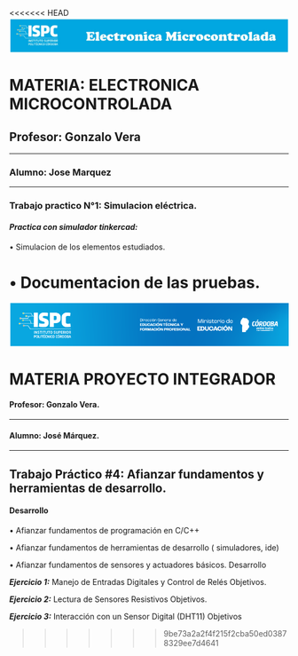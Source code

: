 <<<<<<< HEAD
![alt text](<../../Recursos/Visual/Logo EM.png>)

# MATERIA: ELECTRONICA MICROCONTROLADA
## Profesor: Gonzalo Vera
___
### Alumno: Jose Marquez
___

### **Trabajo practico N°1: Simulacion eléctrica.**


#### ***Practica con simulador tinkercad:***  


• Simulacion de los elementos estudiados.  

• Documentacion de las pruebas.
=======
![alt text](../Recursos/Banner-ispc.png)

# MATERIA PROYECTO INTEGRADOR

#### Profesor: Gonzalo Vera.  
-------------------------------------
#### Alumno: José Márquez.
-------------------------------------
## Trabajo Práctico #4: Afianzar fundamentos y herramientas de desarrollo. 

#### Desarrollo  

• Afianzar fundamentos de programación en C/C++  

• Afianzar fundamentos de herramientas de desarrollo ( simuladores, ide)  

• Afianzar fundamentos de sensores y actuadores básicos.
Desarrollo  

***Ejercicio 1:*** Manejo de Entradas Digitales y Control de Relés
Objetivos.  

***Ejercicio 2:*** Lectura de Sensores Resistivos
Objetivos.  

***Ejercicio 3:*** Interacción con un Sensor Digital (DHT11)
Objetivos
>>>>>>> 9be73a2a2f4f215f2cba50ed03878329ee7d4641
